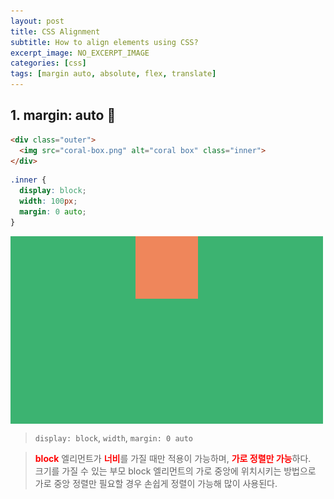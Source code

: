 ```yaml
---
layout: post
title: CSS Alignment
subtitle: How to align elements using CSS?
excerpt_image: NO_EXCERPT_IMAGE
categories: [css]
tags: [margin auto, absolute, flex, translate]
---
```


<script async src="https://cpwebassets.codepen.io/assets/embed/ei.js"></script>
<style>
.green-box {
  width: 500px;
  height: 300px;
  background-color: mediumseagreen;
}
.green-box__coral-box {
  width: 100px;
  height: 100px;
}
</style>

## 1. margin: auto 👩‍

```html
<div class="outer">
  <img src="coral-box.png" alt="coral box" class="inner">
</div>
```

```css
.inner {
  display: block;
  width: 100px;
  margin: 0 auto;
}
```

<div class="green-box">
  <img src="/assets/images/posts/2024-03-01-css-alignment/coral-box.png" 
       alt="coral box"
       class="green-box__coral-box"
       style="vertical-align: initial; display: block; width: 100px; margin: 0 auto;">
</div>

> `display: block`, `width`, `margin: 0 auto`

> <span style="color: red;">**block**</span> 엘리먼트가 <span style="color: red;">**너비**</span>를 
> 가질 때만 적용이 가능하며, <span style="color: red;">**가로 정렬만 가능**</span>하다.  
> 크기를 가질 수 있는 부모 block 엘리먼트의 가로 중앙에 위치시키는 방법으로 가로 중앙 정렬만 필요할 경우 손쉽게 정렬이 가능해 
> 많이 사용된다.

